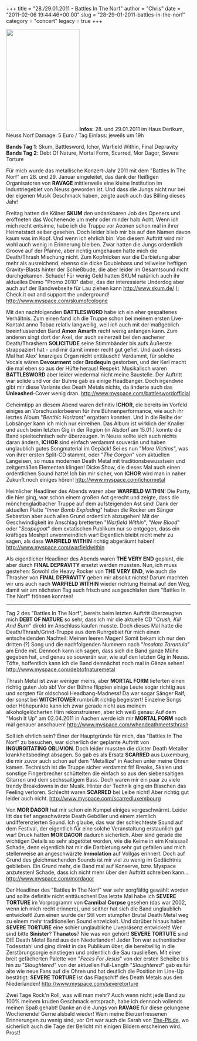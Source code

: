 +++
title = "28./29.01.2011 - Battles In The Norf"
author = "Chris"
date = "2011-02-06 19:44:46+00:00"
slug = "28-29-01-2011-battles-in-the-norf"
category = "concert"
legacy = true
+++

<img src="images//2011/02/2011-01-28-29-Battles-In-The-Norf.jpg" alt="" title="2011-01-28-29-Battles-In-The-Norf" width="200" height="277" class="coverImg" />**Infos:**
28. und 29.01.2011 im Haus Derikum, Neuss Norf
Damage: 5 Euro / Tag
Einlass: jeweils um 19h

**Bands Tag 1**: Skum, Battlesword, Ichor, Warfield Within, Final Depravity
**Bands Tag 2**: Debt Of Nature, Mortal Form, Scarred, Mor Dagor, Severe Torture

Für mich wurde das metallische Konzert-Jahr 2011 mit dem "Battles In The Norf" am 28. und 29. Januar eingeleitet, das dank der fleißigen Organisatoren von **RAVAGE** mittlerweile eine kleine Institution im Industriegebiet von Neuss geworden ist. Und dass die Jungs nicht nur bei der eigenen Musik Geschmack haben, zeigte auch auch das Billing dieses Jahr!

Freitag hatten die Kölner **SKUM** den undankbaren Job des Openers und eröffneten das Wochenende um mehr oder minder halb Acht. Wenn ich mich recht entsinne, habe ich die Truppe vor Aeonen schon mal in ihrer Heimatstadt selber gesehen. Doch leider blieb mir bis auf den Namen davon kaum was im Kopf. Und wenn ich ehrlich bin: Von diesem Auftritt wird mir wohl auch wenig in Erinnerung bleiben. Zwar hatten die Jungs ordentlich Groove auf der Pfanne, aber richtig umgehauen hatte mich die Death/Thrash Mischung nicht. Zum Kopfnicken war die Darbietung aber mehr als ausreichend, ebenso die dicke Doublebass und teilweise heftigen Gravity-Blasts hinter der Schießbude, die aber leider im Gesamtsound nicht durchgekamen. Schade!
Für wenig Geld hatten SKUM natürlich auch ihr aktuelles Demo "Promo 2010" dabei, das der interessierte Underdog aber auch auf der Bandwebseite für Lau ziehen kann <a href="http://www.skum.de/">http://www.skum.de/</a> (;
Check it out and support the underground!
<a href="http://www.myspace.com/skumofcologne">http://www.myspace.com/skumofcologne</a>

Mit den nachfolgenden **BATTLESWORD** habe ich ein eher gespaltenes Verhältnis. Zum einen fand ich die Truppe schon bei meinem ersten Live-Kontakt anno Tobac relativ langweilig, weil ich auch mit der maßgeblich beeinflussenden Band **Amon Amarth** recht wenig anfangen kann. Zum anderen singt dort der Axel, der auch seinerzeit bei den aachener Death/Thrashern **SOLICITUDE** seine Stimmbänder bis aufs Äußerste strappaziert hat - und mir damit immer recht gut gefiel. Und auch dieses Mal hat Alex' knarziges Organ nicht enttäuscht! Verdammt, für solche Vocals wären **Devourment** oder **Brodequin** gestorben, und der Kerl macht die mal eben so aus der Hüfte heraus! Respekt.
Musikalisch waren **BATTLESWORD** aber leider wiedermal nicht meine Baustelle. Der Auftritt war solide und vor der Bühne gab es einige Headbanger. Doch irgendwie gibt mir diese Variante des Death Metals nichts, da änderte auch das **Unleashed**-Cover wenig dran.
<a href="http://www.myspace.com/battleswordofficial">http://www.myspace.com/battleswordofficial</a>

Geheimtipp an diesem Abend waren definitiv **ICHOR**, die bereits im Vorfeld einiges an Vorschusslorbeeren für ihre Bühnenperformance, wie auch ihr letztes Album "_Benthic Horizont_" ergattern konnten. Und in die Reihe der Lobsänger kann ich mich nur einreihen. Das Album ist wirklich der Knaller und auch beim letzten Gig in der Region (in Alsdorf am 15.01.) konnte die Band spieltechnisch sehr überzeugen. In Neuss sollte sich auch nichts daran ändern, **ICHOR** sind einfach verdammt souverän und haben unglaublich gutes Songmaterial im Gepäck! Sei es nun "_More Victims_", was von ihrer ersten Split-CD stammt, oder "_The Gorgon_" vom aktuellen Langeisen, so muss modernen Death Metal mit traditionsbewusstsein und zeitgemäßen Elementen klingen! Dicke Show, die dieses Mal auch einen ordentlichen Sound hatte! Ich bin mir sicher, von **ICHOR** wird man in naher Zukunft noch einiges hören!
<a href="http://www.myspace.com/ichormetal">http://www.myspace.com/ichormetal</a>

Heimlicher Headliner des Abends waren aber **WARFIELD WITHIN**! Die Party, die hier ging, war schon einem großen Act gerecht und zeigte, dass die mönchengladbacher Truppe auf dem aufsteigenden Ast sind! Dank der aktuellen Platte "_Inner Bomb Exploding_" haben die Rocker um Sänger Sebastian aber auch allen Grund ordentlich abzugehen! Mit der Geschwindigkeit im Anschlag bretterten "_Warfield Within_", "_New Blood_" oder "_Scapegoat_" dem extatischen Publikum nur so entgegen, dass ein kräftiges Moshpit unvermeindlich war!
Eigentlich bleibt nicht mehr zu sagen, als dass **WARFIELD WITHIN** richtig abgeräumt haben! 
<a href="http://www.myspace.com/warfieldwithin">http://www.myspace.com/warfieldwithin</a>

Als eigentlicher Headliner des Abends waren **THE VERY END** geplant, die aber durch **FINAL DEPRAVITY** ersetzt werden mussten. Nun, ich muss gestehen: Sowohl die Heavy Rocker von **THE VERY END**, wie auch die Thrasher von **FINAL DEPRAVITY** geben mir absolut nichts! Darum machten wir uns auch nach **WARFIELD WITHIN** wieder richtung Heimat auf den Weg, damit wir am nächsten Tag auch frisch und ausgeschlafen dem "Battles In The Norf" fröhnen konnten!

---

Tag 2 des "Battles In The Norf", bereits beim letzten Auftritt überzeugten mich **DEBT OF NATURE** so sehr, dass ich mir die aktuelle CD "_Crush, Kill And Burn_" direkt im Anschluss kaufen musste. Doch dieses Mal hatte die Death/Thrash/Grind-Truppe aus dem Ruhrgebiet für mich einen entscheidenden Nachteil: Meinen leeren Magen! Somit bekam ich nur den dritten (?) Song und die nachfolgenden Nummern nach "_Insalata Tarantula_" am Ende mit. Dennoch kann ich sagen, dass sich die Band ganze Mühe gegeben hat, und genau so souverän war, wie auf den letzten Gig in Neuss. Töfte, hoffentlich kann ich die Band demnächst noch mal in Gänze sehen!
<a href="http://www.myspace.com/debtofnaturemetal">http://www.myspace.com/debtofnaturemetal</a>

Thrash Metal ist zwar weniger meins, aber **MORTAL FORM** lieferten einen richtig guten Job ab! Vor der Bühne flippten einige Leute sogar richtig aus und sorgten für oldschool Headbang-Madness! Da war sogar Sänger Ralf, der sonst bei **WITCHTOWER** rumbrüllt richtig begeistert! Einzelne Songs oder Höhepunkte kann ich zwar gerade nicht aus meinem alkoholgelöcherten Hirn rekonstruieren, aber ich weiß genau: Auf dem "Mosh It Up" am 02.04.2011 in Aachen werde ich mir **MORTAL FORM** noch mal genauer anschauen!
<a href="http://www.myspace.com/whendeathmeetsthrash">http://www.myspace.com/whendeathmeetsthrash</a>

Soll ich ehrlich sein? Einer der Hauptgründe für mich, das "Battles In The Norf" zu besuchen, war sicherlich der geplante Auftritt von **INGURGITATING OBLIVION**. Doch leider mussten die düster Death Metaller krankheitsbedingt absagen. So gab es als Ersatz **SCARRED** aus Luxemburg, die mir zuvor auch schon auf dem "Metallize" in Aachen unter meine Ohren kamen. Technisch ist die Truppe sicher verdammt fit! Breaks, Skalen und sonstige Fingerbrecher schüttelten die einfach so aus den siebensaitigen Gitarren und dem sechssaitigem Bass. Doch waren mir ein paar zu viele trendy Breakdowns in der Musik. Hinter der Technik ging ein Bisschen das Feeling verloren. Schlecht waren **SCARRED** bei Leibe nicht! Aber richtig gut leider auch nicht.
<a href="http://www.myspace.com/scarredluxembourg">http://www.myspace.com/scarredluxembourg</a>

Von **MOR DAGOR** hat mir schon ein Kumpel einiges vorgeschwärmt. Leider litt das tief angeschwärzte Death Geböller und einem ziemlich undifferenzierten Sound. Ich glaube, das war der schlechteste Sound auf dem Festival, der eigentlich für eine solche Veranstaltung erstaunlich gut war! Druck hatten **MOR DAGOR** dadurch sicherlich. Aber sind gerade die wichtigen Details so sehr abgetötet worden, wie die Keime in eim Kreissaal! Schade, denn eigentlich hat mir die Darbietung sehr gut gefallen und mich stellenweise an angeschwärzte **Immolation** auf Vollgas erinnert. Doch auf Grund des gleichmachenden Sounds ist mir viel zu wenig im Gedächtnis geblieben. Ein Grund mehr, die Band mal auf Konserve, bzw. Myspace anzutesten! Schade, dass ich nicht mehr über den Auftritt schreiben kann...
<a href="http://www.myspace.com/mordagor">http://www.myspace.com/mordagor</a>

Der Headliner des "Battles In The Norf" war sehr sorgfältig gewählt worden und sollte definitiv nicht enttäuschen! Das letzte Mal habe ich **SEVERE TORTURE** im Vorprogramm von **Cannibal Corpse** gesehen (das war 2002, wenn ich mich recht erinnere), und seither hat sich die Band unglaublich entwickelt! Zum einen wurde der Stil vom stumpfen Brutal Death Metal weg zu einem mehr traditionellen Sound entwickelt. Und darüber hinaus haben **SEVERE TORTURE** eine schier unglaubliche Livepräsenz entwickelt! Wer sind bitte **Sinister**? **Thanatos**? Nie was von gehört! **SEVERE TORTUTE** sind DIE Death Metal Band aus den Niederlanden! Jeder Ton war authentischer Todesstahl und ging direkt in das Publikum über, die bereitwillig in die Zerstörungsorgie einstiegen und ordentlich die Sau rausließen. Mit einer breit gefächerten Palette von "_Feces For Jesus_" von der ersten Scheibe bis hin zu "_Slaughtered_" von der aktuellen Full-Length "_Slaughtered_" gab es für alte wie neue Fans auf die Ohren und hat deutlich die Position im Line-Up bestätigt: **SEVERE TORTURE** ist das Flagschiff des Death Metals aus den Niederlanden! 
<a href="http://www.myspace.com/severetorture">http://www.myspace.com/severetorture</a>

Zwei Tage Rock'n Roll, was will man mehr? Auch wenn nicht jede Band zu 100% meinem kruden Geschmack entsprach, habe ich dennoch vollends meinen Spaß gehabt! Danke an die Jungs von **RAVAGE** für diese gelungene Wochenende! Gerne alsbald wieder! Wem meine Bierzerfressenen Erinnerungen zu wenig sind, vor Ort war auch die Sarah von <a href="http://The-Pit.de">The-Pit.de</a>, wo sicherlich auch die Tage der Bericht mit einigen Bildern erscheinen wird. Prost!
